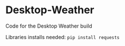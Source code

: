 # Desktop-Weather
Code for the Desktop Weather build


Libraries installs needed:
```pip install requests```
